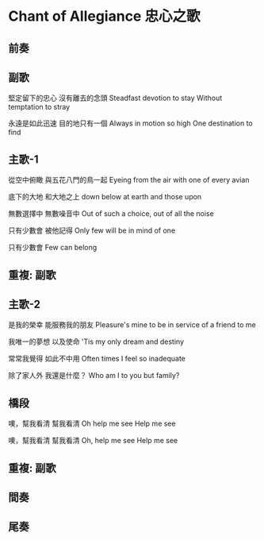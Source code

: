 # Chant of Allegiance 忠心之歌

## 前奏

## 副歌

堅定留下的忠心
沒有離去的念頭
Steadfast devotion to stay
Without temptation to stray

永遠是如此迅速
目的地只有一個
Always in motion so high
One destination to find

## 主歌-1

從空中俯瞰
與五花八門的鳥一起
Eyeing from the air
with one of every avian

底下的大地
和大地之上
down below at earth
and those upon

無數選擇中
無數噪音中
Out of such a choice,
out of all the noise

只有少數會
被他記得
Only few will be
in mind of one

只有少數會
Few can belong

## 重複: 副歌

## 主歌-2

是我的榮幸
能服務我的朋友
Pleasure's mine to be
in service of a friend to me

我唯一的夢想
以及使命
'Tis my only dream
and destiny

常常我覺得
如此不中用
Often times I feel
so inadequate

除了家人外
我還是什麼？
Who am I to you
but family?

## 橋段

噢，幫我看清
幫我看清
Oh help me see
Help me see

噢，幫我看清
幫我看清
Oh, help me see
Help me see

## 重複: 副歌

## 間奏

## 尾奏
